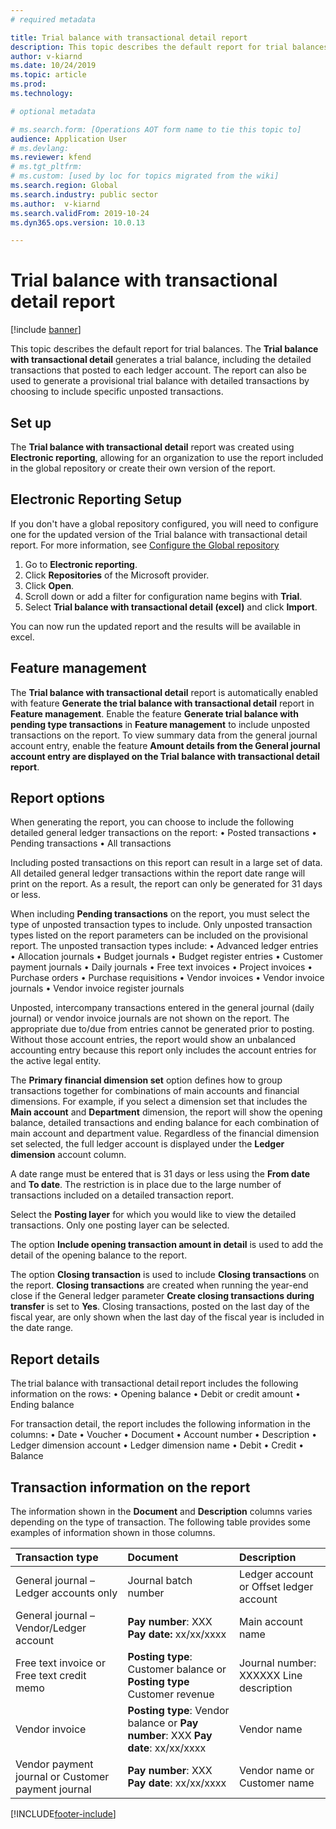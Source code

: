 ```yaml
---
# required metadata

title: Trial balance with transactional detail report
description: This topic describes the default report for trial balances. It also describes the building blocks that are associated with this report and how you can modify the report to fit your business requirements.
author: v-kiarnd
ms.date: 10/24/2019
ms.topic: article
ms.prod: 
ms.technology: 

# optional metadata

# ms.search.form: [Operations AOT form name to tie this topic to]
audience: Application User
# ms.devlang: 
ms.reviewer: kfend
# ms.tgt_pltfrm: 
# ms.custom: [used by loc for topics migrated from the wiki]
ms.search.region: Global
ms.search.industry: public sector
ms.author:  v-kiarnd
ms.search.validFrom: 2019-10-24
ms.dyn365.ops.version: 10.0.13

---
```


# Trial balance with transactional detail report

[!include [banner](../includes/banner.md)]

This topic describes the default report for trial balances. The **Trial balance with transactional detail** generates a trial balance, including the detailed transactions that posted to each ledger account. The report can also be used to generate a provisional trial balance with detailed transactions by choosing to include specific unposted transactions. 

## Set up

The **Trial balance with transactional detail** report was created using **Electronic reporting**, allowing for an organization to use the report included in the global repository or create their own version of the report.


## Electronic Reporting Setup 
If you don't have a global repository configured, you will need to configure one for the updated version of the Trial balance with transactional detail report. 
For more information, see [Configure the Global repository](https://docs.microsoft.com/dynamics365/fin-ops-core/dev-itpro/analytics/er-download-configurations-global-repo) 
1.	Go to **Electronic reporting**. 
2.	Click **Repositories** of the Microsoft provider. 
3.	Click **Open**. 
4.	Scroll down or add a filter for configuration name begins with **Trial**. 
5.	Select **Trial balance with transactional detail (excel)** and click **Import**.  
 
You can now run the updated report and the results will be available in excel. 

## Feature management
The **Trial balance with transactional detail** report is automatically enabled with feature **Generate the trial balance with transactional detail** report in **Feature management**. Enable the feature **Generate trial balance with pending type transactions** in **Feature management** to include unposted transactions on the report. To view summary data from the general journal account entry, enable the feature **Amount details from the General journal account entry are displayed on the Trial balance with transactional detail report**.

## Report options
When generating the report, you can choose to include the following detailed general ledger transactions on the report: 
•	Posted transactions 
•	Pending transactions
•	All transactions 
 
Including posted transactions on this report can result in a large set of data.  All detailed general ledger transactions within the report date range will print on the report. As a result, the report can only be generated for 31 days or less. 

When including **Pending transactions** on the report, you must select the type of unposted transaction types to include. Only unposted transaction types listed on the report parameters can be included on the provisional report. The unposted transaction types include: 
•	Advanced ledger entries 
•	Allocation journals 
•	Budget journals 
•	Budget register entries 
•	Customer payment journals 
•	Daily journals 
•	Free text invoices 
•	Project invoices 
•	Purchase orders 
•	Purchase requisitions 
•	Vendor invoices 
•	Vendor invoice journals 
•	Vendor invoice register journals 

Unposted, intercompany transactions entered in the general journal (daily journal) or vendor invoice journals are not shown on the report. The appropriate due to/due from entries cannot be generated prior to posting. Without those account entries, the report would show an unbalanced accounting entry because this report only includes the account entries for the active legal entity.  


The **Primary financial dimension set** option defines how to group transactions together for combinations of main accounts and financial dimensions.  For example, if you select a dimension set that includes the **Main account** and **Department** dimension, the report will show the opening balance, detailed transactions and ending balance for each combination of main account and department value. Regardless of the financial dimension set selected, the full ledger account is displayed under the **Ledger dimension** account column. 

A date range must be entered that is 31 days or less using the **From date** and **To date**. The restriction is in place due to the large number of transactions included on a detailed transaction report. 

Select the **Posting layer** for which you would like to view the detailed transactions. Only one posting layer can be selected.

The option **Include opening transaction amount in detail** is used to add the detail of the opening balance to the report. 

The option **Closing transaction** is used to include **Closing transactions** on the report. **Closing transactions** are created when running the year-end close if the General ledger parameter **Create closing transactions during transfer** is set to **Yes**. Closing transactions, posted on the last day of the fiscal year, are only shown when the last day of the fiscal year is included in the date range. 

## Report details
The trial balance with transactional detail report includes the following information on the rows: 
•	Opening balance
•	Debit or credit amount
•	Ending balance
 
For transaction detail, the report includes the following information in the columns: 
•	Date
•	Voucher 
•	Document
•	Account number 
•	Description
•	Ledger dimension account
•	Ledger dimension name 
•	Debit
•	Credit
•	Balance

## Transaction information on the report

The information shown in the **Document** and **Description** columns varies depending on the type of transaction. The following table provides some examples of information shown in those columns. 

| Transaction type| Document| Description|
| :------------- |:-------------|:----------------|
|General journal – Ledger accounts only|	Journal batch number|	Ledger account or Offset ledger account|
|General journal – Vendor/Ledger account|	**Pay number**: XXX  **Pay date:** xx/xx/xxxx	|Main account name|
|Free text invoice or Free text credit memo|	**Posting type**: Customer balance or **Posting type** Customer revenue	|Journal number: XXXXXX  Line description|
|Vendor invoice| **Posting type**: Vendor balance or **Pay number**: XXX  **Pay date**: xx/xx/xxxx	|Vendor name|
|Vendor payment journal or Customer payment journal|	**Pay number**: XXX  **Pay date**: xx/xx/xxxx	|Vendor name or Customer name|



[!INCLUDE[footer-include](../../includes/footer-banner.md)]
